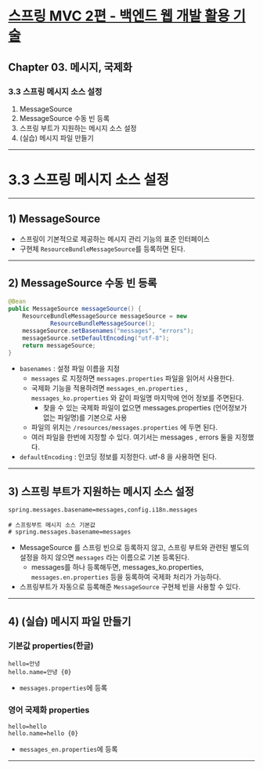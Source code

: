 # <a href = "../README.md" target="_blank">스프링 MVC 2편 - 백엔드 웹 개발 활용 기술</a>
## Chapter 03. 메시지, 국제화
### 3.3 스프링 메시지 소스 설정
1) MessageSource
2) MessageSource 수동 빈 등록
3) 스프링 부트가 지원하는 메시지 소스 설정
4) (실습) 메시지 파일 만들기

---

# 3.3 스프링 메시지 소스 설정

---

## 1) MessageSource
- 스프링이 기본적으로 제공하는 메시지 관리 기능의 표준 인터페이스
- 구현체 `ResourceBundleMessageSource`를 등록하면 된다.

---

## 2) MessageSource 수동 빈 등록
```java
@Bean
public MessageSource messageSource() {
    ResourceBundleMessageSource messageSource = new
            ResourceBundleMessageSource();
    messageSource.setBasenames("messages", "errors");
    messageSource.setDefaultEncoding("utf-8");
    return messageSource;
}
```
- `basenames` : 설정 파일 이름을 지정
  - `messages` 로 지정하면 `messages.properties` 파일을 읽어서 사용한다.
  - 국제화 기능을 적용하려면 `messages_en.properties` , `messages_ko.properties` 와 같이
  파일명 마지막에 언어 정보를 주면된다.
    - 찾을 수 있는 국제화 파일이 없으면 messages.properties (언어정보가 없는 파일명)를 기본으로 사용
  - 파일의 위치는 `/resources/messages.properties` 에 두면 된다.
  - 여러 파일을 한번에 지정할 수 있다. 여기서는 messages , errors 둘을 지정했다.
- `defaultEncoding` : 인코딩 정보를 지정한다. utf-8 을 사용하면 된다.

---

## 3) 스프링 부트가 지원하는 메시지 소스 설정
```properties
spring.messages.basename=messages,config.i18n.messages

# 스프링부트 메시지 소스 기본값
# spring.messages.basename=messages
```
- MessageSource 를 스프링 빈으로 등록하지 않고, 스프링 부트와 관련된 별도의 설정을 하지 않으면 `messages` 라는 이름으로 기본 등록된다.
  - messages를 하나 등록해두면, messages_ko.properties, `messages.en.properties` 등을 둥록하여 국제화 처리가 가능하다.
- 스프링부트가 자동으로 등록해준 `MessageSource` 구현체 빈을 사용할 수 있다.

---

## 4) (실습) 메시지 파일 만들기
### 기본값 properties(한글)
```properties
hello=안녕
hello.name=안녕 {0}
```
- `messages.properties`에 등록
### 영어 국제화 properties
```properties
hello=hello
hello.name=hello {0}
```
- `messages_en.properties`에 등록

---